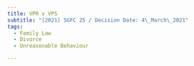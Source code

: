 ```yaml
---
title: VPR v VPS
subtitle: "[2021] SGFC 25 / Decision Date: 4\_March\_2021"
tags:
  - Family Law
  - Divorce
  - Unreasonable Behaviour

---
```

